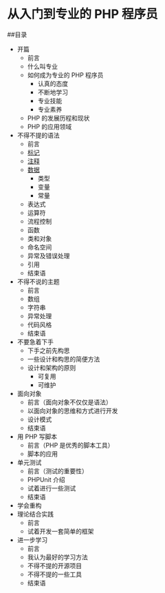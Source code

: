 # 从入门到专业的 PHP 程序员

##目录
* 开篇
    * 前言
    * 什么叫专业
    * 如何成为专业的 PHP 程序员
        * 认真的态度
        * 不断地学习
        * 专业技能
        * 专业素养
    * PHP 的发展历程和现状
    * PHP 的应用领域
*  不得不提的语法
    * 前言
    * [标记](syntax/tags.md)
    * [注释](syntax/comments.md)
    * [数据](syntax/data.md)
        * 类型
        * 变量
        * 常量
    * 表达式
    * 运算符
    * 流程控制
    * 函数
    * 类和对象
    * 命名空间
    * 异常及错误处理
    * 引用
    * 结束语
* 不得不说的主题
    * 前言
    * 数组
    * 字符串
    * 异常处理
    * 代码风格
    * 结束语
* 不要急着下手
    * 下手之前先构思
    * 一些设计和构思的简便方法
    * 设计和架构的原则
        * 可复用
        * 可维护
* 面向对象
    * 前言（面向对象不仅仅是语法）
    * 以面向对象的思维和方式进行开发
    * 设计模式
    * 结束语
* 用 PHP 写脚本
    * 前言（PHP 是优秀的脚本工具）
    * 脚本的应用
* 单元测试
    * 前言（测试的重要性）
    * PHPUnit 介绍
    * 试着进行一些测试
    * 结束语
* 学会重构
* 理论结合实践
    * 前言
    * 试着开发一套简单的框架
* 进一步学习
    * 前言
    * 我认为最好的学习方法
    * 不得不提的开源项目
    * 不得不提的一些工具
    * 结束语
